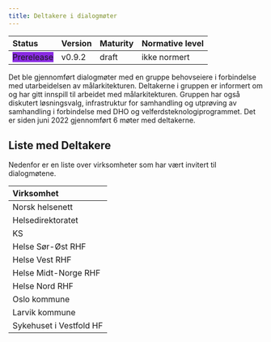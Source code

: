 ```yaml
---
title: Deltakere i dialogmøter
---
```


| Status           | Version | Maturity | Normative level |
| :--------------- | :------ | :------- | :-------------- |
| <span style="background-color:BlueViolet">Prerelease</span> | v0.9.2 | draft | ikke normert |

Det ble gjennomført dialogmøter med en gruppe behovseiere i forbindelse med utarbeidelsen av målarkitekturen. Deltakerne i gruppen er informert om og har gitt innspill til arbeidet med målarkitekturen. Gruppen har også diskutert løsningsvalg, infrastruktur for samhandling og utprøving av samhandling i forbindelse med DHO og velferdsteknologiprogrammet. Det er siden juni 2022 gjennomført 6 møter med deltakerne.

## Liste med Deltakere

Nedenfor er en liste over virksomheter som har vært invitert til dialogmøtene.  

|Virksomhet|
|:---|
|Norsk helsenett|
|Helsedirektoratet|
|KS|
|Helse Sør-Øst RHF|
|Helse Vest RHF|
|Helse Midt-Norge RHF|
|Helse Nord RHF|
|Oslo kommune|
|Larvik kommune|
|Sykehuset i Vestfold HF|
